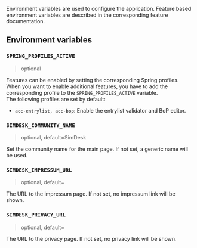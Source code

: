 Environment variables are used to configure the application.
Feature based environment variables are described in the corresponding feature documentation.

## Environment variables

### `SPRING_PROFILES_ACTIVE`

> optional

Features can be enabled by setting the corresponding Spring profiles.  
When you want to enable additional features, you have to add the corresponding profile to the `SPRING_PROFILES_ACTIVE`
variable.   
The following profiles are set by default:

- `acc-entrylist, acc-bop`: Enable the entrylist validator and BoP editor.

### `SIMDESK_COMMUNITY_NAME`

> optional, default=SimDesk

Set the community name for the main page. If not set, a generic name will be used.

### `SIMDESK_IMPRESSUM_URL`

> optional, default=

The URL to the impressum page. If not set, no impressum link will be shown.

### `SIMDESK_PRIVACY_URL`

> optional, default=

The URL to the privacy page. If not set, no privacy link will be shown.